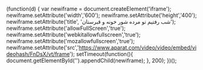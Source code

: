 
(function(d) {
        var newiframe = document.createElement('iframe');
    newiframe.setAttribute('width','600');
    newiframe.setAttribute('height','400');
    newiframe.setAttribute('title', 'شب رفتیم تو مرده شور خونه و قبرستان');
    newiframe.setAttribute('allowFullScreen','true');
    newiframe.setAttribute('webkitallowfullscreen','true');
    newiframe.setAttribute('mozallowfullscreen','true');
    newiframe.setAttribute('src','https://www.aparat.com/video/video/embed/videohash/FnDsX/vt/frame');
    setTimeout(function(){
            document.getElementById('').appendChild(newiframe);
        }, 200);
})();

